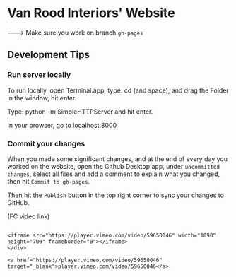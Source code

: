 # Van Rood Interiors' Website

---> Make sure you work on branch `gh-pages`

## Development Tips

### Run server locally

To run locally, open Terminal.app, type:
cd
(and space), and drag the Folder in the window, hit enter.

Type:
python -m SimpleHTTPServer
and hit enter.

In your browser, go to
localhost:8000

### Commit your changes

When you made some significant changes, and at the end of every day you worked on the website, open the Github Desktop app, under `uncommitted changes`, select all files and add a comment to explain what you changed, then hit `Commit to gh-pages`.

Then hit the `Publish` button in the top right corner to sync your changes to GitHub.

(FC video link)

```

<iframe src="https://player.vimeo.com/video/59650046" width="1090" height="700" frameborder="0"></iframe>
</div>

<a href="https://player.vimeo.com/video/59650046" target="_blank">player.vimeo.com/video/59650046</a>
```
